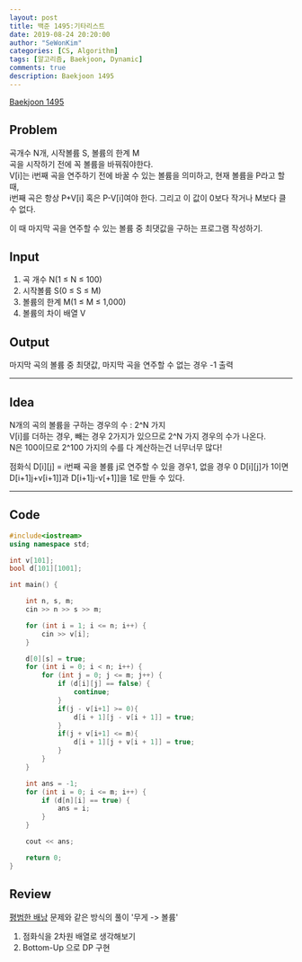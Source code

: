 ```yaml
---
layout: post
title: 백준 1495:기타리스트
date: 2019-08-24 20:20:00
author: "SeWonKim"
categories: [CS, Algorithm]
tags: [알고리즘, Baekjoon, Dynamic]
comments: true
description: Baekjoon 1495
---
```


[Baekjoon 1495](https://www.acmicpc.net/problem/1495)

## Problem

곡개수 N개, 시작볼륨 S, 볼륨의 한계 M  
곡을 시작하기 전에 꼭 볼륨을 바꿔줘야한다.  
V[i]는 i번째 곡을 연주하기 전에 바꿀 수 있는 볼륨을 의미하고, 현재 볼륨을 P라고 할 때,  
i번째 곡은 항상 P+V[i] 혹은 P-V[i]여야 한다. 그리고 이 값이 0보다 작거나 M보다 클 수 없다.

이 때 마지막 곡을 연주할 수 있는 볼륨 중 최댓값을 구하는 프로그램 작성하기.

## Input

1. 곡 개수 N(1 ≤ N ≤ 100)
2. 시작볼륨 S(0 ≤ S ≤ M)
3. 볼륨의 한계 M(1 ≤ M ≤ 1,000)
4. 볼륨의 차이 배열 V

## Output

마지막 곡의 볼륨 중 최댓값, 마지막 곡을 연주할 수 없는 경우 -1 출력

---

## Idea

N개의 곡의 볼륨을 구하는 경우의 수 : 2^N 가지  
V[i]를 더하는 경우, 빼는 경우 2가지가 있으므로 2^N 가지 경우의 수가 나온다.  
N은 100이므로 2^100 가지의 수를 다 계산하는건 너무너무 많다!

점화식 D[i][j] = i번째 곡을 볼륨 j로 연주할 수 있을 경우1, 없을 경우 0
D[i][j]가 1이면 D[i+1]j+v[i+1]]과 D[i+1]j-v[+1]]을 1로 만들 수 있다.

---

## Code

```cpp
#include<iostream>
using namespace std;

int v[101];
bool d[101][1001];

int main() {

	int n, s, m;
	cin >> n >> s >> m;

	for (int i = 1; i <= n; i++) {
		cin >> v[i];
	}

	d[0][s] = true;
	for (int i = 0; i < n; i++) {
		for (int j = 0; j <= m; j++) {
			if (d[i][j] == false) {
				continue;
			}
			if(j - v[i+1] >= 0){
				d[i + 1][j - v[i + 1]] = true;
			}
			if(j + v[i+1] <= m){
				d[i + 1][j + v[i + 1]] = true;
			}
		}
	}

	int ans = -1;
	for (int i = 0; i <= m; i++) {
		if (d[n][i] == true) {
			ans = i;
		}
	}

	cout << ans;

	return 0;
}
```

## Review

[평범한 배낭](https://siromom.github.io/algorithm/2019/08/23/Q12865.html) 문제와 같은 방식의 풀이 '무게 -> 볼륨'

1. 점화식을 2차원 배열로 생각해보기
2. Bottom-Up 으로 DP 구현
